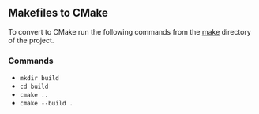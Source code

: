 ## Makefiles to CMake

To convert to CMake run the following commands from the [make](make) directory of the project.

### Commands 

- `mkdir build`
- `cd build`
- `cmake ..`
- `cmake --build .`